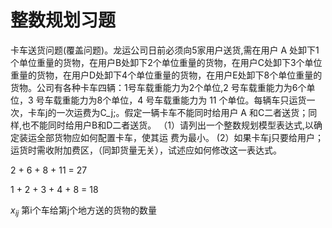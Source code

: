 # 整数规划习题

卡车送货问题(覆盖问题)。龙运公司日前必须向5家用户送货,需在用户 A 处卸下1个单位重量的货物，在用户B处卸下2个单位重量的货物，在用户C处卸下3个单位重量的货物，在用户D处卸下4个单位重量的货物，在用户E处卸下8个单位重量的货物。公司有各种卡车四辆：1号车载重能力为2个单位,2 号车载重能力为6个单位，3 号车载重能力为8个单位，4 号车载重能力为 11 个单位。每辆车只运货一次，卡车j的一次运费为C_j;。假定一辆卡车不能同时给用户 A 和C二者送货；同样,也不能同时给用户B和D二者送货。
（1）请列出一个整数规划模型表达式,以确定装运全部货物应如何配置卡车，使其运
费为最小。
(2）如果卡车j只要给用户；运货时需收附加费区，（同卸货量无关），试述应如何修改这一表达式。


2 + 6 + 8 + 11 = 27

1 + 2 + 3 + 4 + 8 = 18

$x_{ij}$ 第i个车给第j个地方送的货物的数量



